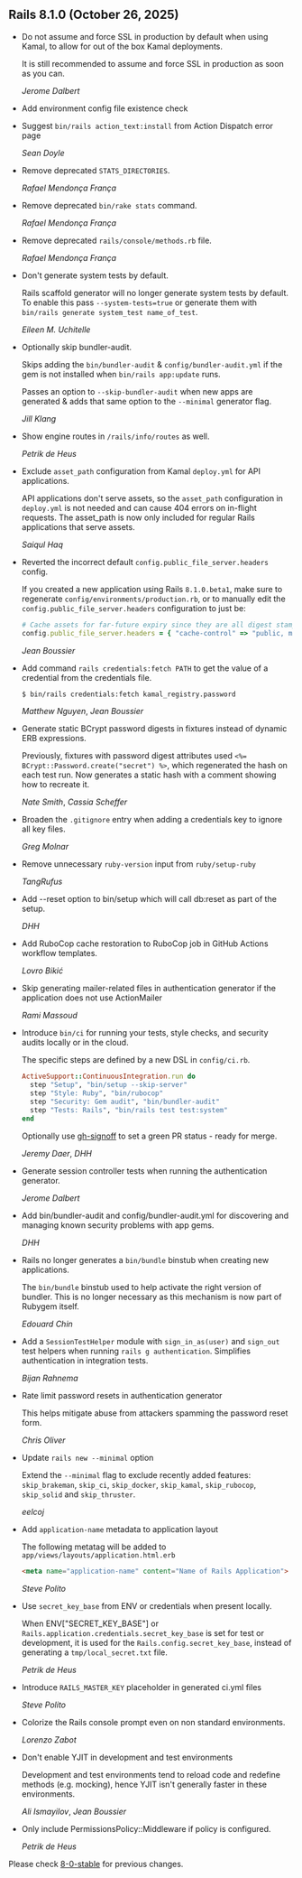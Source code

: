 ## Rails 8.1.0 (October 26, 2025) ##

*   Do not assume and force SSL in production by default when using Kamal, to allow for out of the box Kamal deployments.

    It is still recommended to assume and force SSL in production as soon as you can.

    *Jerome Dalbert*

*   Add environment config file existence check

*   Suggest `bin/rails action_text:install` from Action Dispatch error page

    *Sean Doyle*

*   Remove deprecated `STATS_DIRECTORIES`.

    *Rafael Mendonça França*

*   Remove deprecated `bin/rake stats` command.

    *Rafael Mendonça França*

*   Remove deprecated `rails/console/methods.rb` file.

    *Rafael Mendonça França*

*   Don't generate system tests by default.

    Rails scaffold generator will no longer generate system tests by default. To enable this pass `--system-tests=true` or generate them with `bin/rails generate system_test name_of_test`.

    *Eileen M. Uchitelle*

*   Optionally skip bundler-audit.

    Skips adding the `bin/bundler-audit` & `config/bundler-audit.yml` if the gem is not installed when `bin/rails app:update` runs.

    Passes an option to `--skip-bundler-audit` when new apps are generated & adds that same option to the `--minimal` generator flag.

    *Jill Klang*

*   Show engine routes in `/rails/info/routes` as well.

    *Petrik de Heus*

*   Exclude `asset_path` configuration from Kamal `deploy.yml` for API applications.

    API applications don't serve assets, so the `asset_path` configuration in `deploy.yml`
    is not needed and can cause 404 errors on in-flight requests. The asset_path is now
    only included for regular Rails applications that serve assets.

    *Saiqul Haq*

*   Reverted the incorrect default `config.public_file_server.headers` config.

    If you created a new application using Rails `8.1.0.beta1`, make sure to regenerate
    `config/environments/production.rb`, or to manually edit the `config.public_file_server.headers`
    configuration to just be:

    ```ruby
    # Cache assets for far-future expiry since they are all digest stamped.
    config.public_file_server.headers = { "cache-control" => "public, max-age=#{1.year.to_i}" }
    ```

    *Jean Boussier*

*   Add command `rails credentials:fetch PATH` to get the value of a credential from the credentials file.

    ```bash
    $ bin/rails credentials:fetch kamal_registry.password
    ```

    *Matthew Nguyen*, *Jean Boussier*

*   Generate static BCrypt password digests in fixtures instead of dynamic ERB expressions.

    Previously, fixtures with password digest attributes used `<%= BCrypt::Password.create("secret") %>`,
    which regenerated the hash on each test run. Now generates a static hash with a comment
    showing how to recreate it.

    *Nate Smith*, *Cassia Scheffer*

*   Broaden the `.gitignore` entry when adding a credentials key to ignore all key files.

    *Greg Molnar*

*   Remove unnecessary `ruby-version` input from `ruby/setup-ruby`

    *TangRufus*

*   Add --reset option to bin/setup which will call db:reset as part of the setup.

    *DHH*

*   Add RuboCop cache restoration to RuboCop job in GitHub Actions workflow templates.

    *Lovro Bikić*

*   Skip generating mailer-related files in authentication generator if the application does
    not use ActionMailer

    *Rami Massoud*

*   Introduce `bin/ci` for running your tests, style checks, and security audits locally or in the cloud.

    The specific steps are defined by a new DSL in `config/ci.rb`.

    ```ruby
    ActiveSupport::ContinuousIntegration.run do
      step "Setup", "bin/setup --skip-server"
      step "Style: Ruby", "bin/rubocop"
      step "Security: Gem audit", "bin/bundler-audit"
      step "Tests: Rails", "bin/rails test test:system"
    end
    ```

    Optionally use [gh-signoff](https://github.com/basecamp/gh-signoff) to
    set a green PR status - ready for merge.

    *Jeremy Daer*, *DHH*

*   Generate session controller tests when running the authentication generator.

    *Jerome Dalbert*

*   Add bin/bundler-audit and config/bundler-audit.yml for discovering and managing known security problems with app gems.

    *DHH*

*   Rails no longer generates a `bin/bundle` binstub when creating new applications.

    The `bin/bundle` binstub used to help activate the right version of bundler.
    This is no longer necessary as this mechanism is now part of Rubygem itself.

    *Edouard Chin*

*   Add a `SessionTestHelper` module with `sign_in_as(user)` and `sign_out` test helpers when
    running `rails g authentication`. Simplifies authentication in integration tests.

    *Bijan Rahnema*

*   Rate limit password resets in authentication generator

    This helps mitigate abuse from attackers spamming the password reset form.

    *Chris Oliver*

*   Update `rails new --minimal` option

    Extend the `--minimal` flag to exclude recently added features:
    `skip_brakeman`, `skip_ci`, `skip_docker`, `skip_kamal`, `skip_rubocop`, `skip_solid` and `skip_thruster`.

    *eelcoj*

*   Add `application-name` metadata to application layout

    The following metatag will be added to `app/views/layouts/application.html.erb`

    ```html
    <meta name="application-name" content="Name of Rails Application">
    ```

    *Steve Polito*

*   Use `secret_key_base` from ENV or credentials when present locally.

    When ENV["SECRET_KEY_BASE"] or
    `Rails.application.credentials.secret_key_base` is set for test or
    development, it is used for the `Rails.config.secret_key_base`,
    instead of generating a `tmp/local_secret.txt` file.

    *Petrik de Heus*

*   Introduce `RAILS_MASTER_KEY` placeholder in generated ci.yml files

    *Steve Polito*

*   Colorize the Rails console prompt even on non standard environments.

    *Lorenzo Zabot*

*   Don't enable YJIT in development and test environments

    Development and test environments tend to reload code and redefine methods (e.g. mocking),
    hence YJIT isn't generally faster in these environments.

    *Ali Ismayilov*, *Jean Boussier*

*   Only include PermissionsPolicy::Middleware if policy is configured.

    *Petrik de Heus*

Please check [8-0-stable](https://github.com/rails/rails/blob/8-0-stable/railties/CHANGELOG.md) for previous changes.
